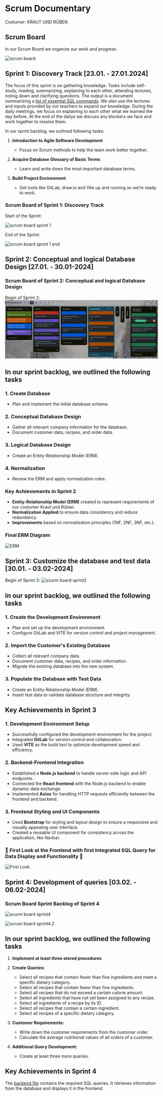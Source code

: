 # Scrum Documentary

Costumer: KRAUT UND RÜBEN

## Scrum Board

In our Scrum Board we organize our work and progress.

![scrum board](/krautundruebenlf05/apps/images/sprint1.png)

## Sprint 1: Discovery Track [23.01. - 27.01.2024]

The focus of this sprint is on gathering knowledge. Tasks include self-study, reading, summarizing, explaining to each other, attending lectures, noting down and clarifying questions. The output is a document summarizing a
[list of essential SQL commands](/krautundruebenlf05/apps/sql-commands.md).
We also use the lectures and inputs provided by our teachers to expand our knowledge. During the daily meetings, we focus on explaining to each other what we learned the day before. At the end of the dailys we discuss any blockers we face and work together to resolve them.

In our sprint backlog, we outlined following tasks:

1. **Introduction to Agile Software Development**

   - Focus on Scrum methods to help the team work better together.

2. **Acquire Database Glossary of Basic Terms**

   - Learn and write down the most important database terms.

3. **Build Project Environment**
   - Get tools like GitLab, draw.io and Vite up and running so we’re ready to work.

### Scrum Board of Sprint 1: Discovery Track

Start of the Sprint:

![scrum board sprint 1](/krautundruebenlf05/apps/images/sprint1.png)

End of the Sprint:

![scrum board sprint 1 end](/krautundruebenlf05/apps/images/sprint1-done.png)

## Sprint 2: Conceptual and logical Database Design [27.01. - 30.01-2024]

### Scrum Board of Sprint 2: Conceptual and logical Database Design

Begin of Sprint 2:
![scurm board sprint2](/images/sprint%202-begin.png)

## In our sprint backlog, we outlined the following tasks

### 1. **Create Database**

- Plan and implement the initial database schema.

### 2. **Conceptual Database Design**

- Gather all relevant company information for the database.
- Document customer data, recipes, and order data.

### 3. **Logical Database Design**

- Create an Entity-Relationship Model (ERM).

### 4. **Normalization**

- Review the ERM and apply normalization rules.

### **Key Achievements in Sprint 2**

- **Entity-Relationship Model (ERM)** created to represent requirements of our costumer Kraut und Rüben.
- **Normalization Applied** to ensure data consistency and reduce redundancy.
- **Improvements** based on normalization principles (1NF, 2NF, 3NF, etc.).

### **Final ERM Diagram**

![ERM](/krautundruebenlf05/apps/images/erd-soll-zustand.png)

## Sprint 3: Customize the database and test data [30.01. - 03.02-2024]

Begin of Sprint 3:
![scurm board sprint2](/krautundruebenlf05/apps/images/sprint3.png)

## In our sprint backlog, we outlined the following tasks

### 1. **Create the Development Environment**

- Plan and set up the development environment.
- Configure GitLab and VITE for version control and project management.

### 2. **Import the Customer's Existing Database**

- Collect all relevant company data.
- Document customer data, recipes, and order information.
- Migrate the existing database into the new system.

### 3. **Populate the Database with Test Data**

- Create an Entity-Relationship Model (ERM).
- Insert test data to validate database structure and integrity.

## **Key Achievements in Sprint 3**

### **1. Development Environment Setup**

- Successfully configured the development environment for the project.
- Integrated **GitLab** for version control and collaboration.
- Used **VITE** as the build tool to optimize development speed and efficiency.

### **2. Backend-Frontend Integration**

- Established a **Node.js backend** to handle server-side logic and API endpoints.
- Connected the **React frontend** with the Node.js backend to enable dynamic data exchange.
- Implemented **Axios** for handling HTTP requests efficiently between the frontend and backend.

### **3. Frontend Styling and UI Components**

- Used **Bootstrap** for styling and layout design to ensure a responsive and visually appealing user interface.
- Created a reusable UI component for consistency across the application, like Navbar.

### **🚀 First Look at the Frontend with first Integrated SQL Query for Data Display and Functionality 🚀**

![First Look](/krautundruebenlf05/apps/images/1st-version-frontend.png)

## Sprint 4: Development of queries [03.02. - 06.02-2024]

### Scrum Board Sprint Backlog of Sprint 4

![scurm board sprint4](/krautundruebenlf05/apps/images/sprint4.png)

![scrum board sprint4.2](/krautundruebenlf05/apps/images/sprint4.2.png)

## In our sprint backlog, we outlined the following tasks

1. **Implement at least three stored procedures**

2. **Create Queries:**

   - Select all recipes that contain fewer than five ingredients and meet a specific dietary category.
   - Select all recipes that contain fewer than five ingredients.
   - Select all recipes that do not exceed a certain calorie amount.
   - Select all ingredients that have not yet been assigned to any recipe.
   - Select all ingredients of a recipe by its ID.
   - Select all recipes that contain a certain ingredient.
   - Select all recipes of a specific dietary category.

3. **Customer Requirements:**

   - Write down the customer requirements from the customer order.
   - Calculate the average nutritional values of all orders of a customer.

4. **Additional Query Development:**
   - Create at least three more queries.

## **Key Achievements in Sprint 4**

The [backend file](/krautundruebenlf05/apps/backend/src/services/databaseService.js) contains the required SQL queries. It retrieves information from the database and displays it in the frontend.
